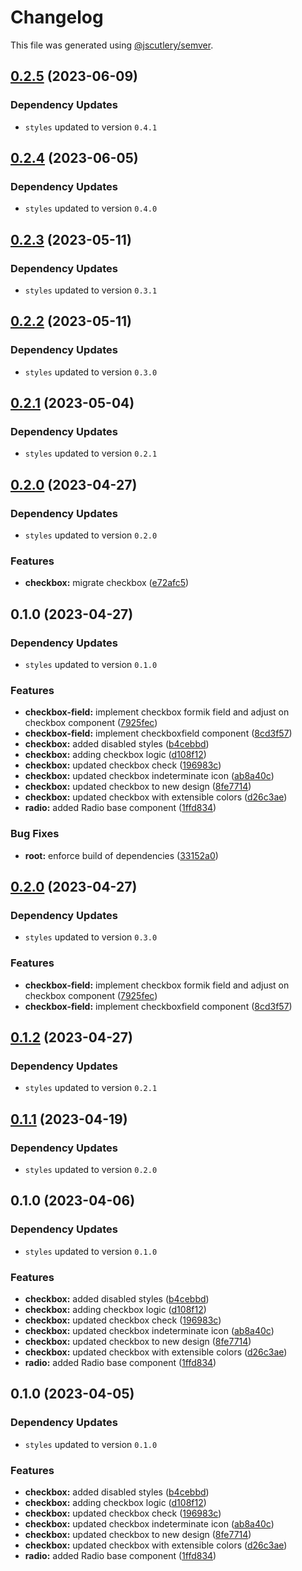 # Changelog

This file was generated using [@jscutlery/semver](https://github.com/jscutlery/semver).

## [0.2.5](https://github.com/Novatics/novatics-ui/compare/checkbox-0.2.4...checkbox-0.2.5) (2023-06-09)

### Dependency Updates

* `styles` updated to version `0.4.1`
## [0.2.4](https://github.com/Novatics/novatics-ui/compare/checkbox-0.2.3...checkbox-0.2.4) (2023-06-05)

### Dependency Updates

* `styles` updated to version `0.4.0`
## [0.2.3](https://github.com/Novatics/novatics-ui/compare/checkbox-0.2.2...checkbox-0.2.3) (2023-05-11)

### Dependency Updates

* `styles` updated to version `0.3.1`
## [0.2.2](https://github.com/Novatics/novatics-ui/compare/checkbox-0.2.1...checkbox-0.2.2) (2023-05-11)

### Dependency Updates

* `styles` updated to version `0.3.0`
## [0.2.1](https://github.com/Novatics/novatics-ui/compare/checkbox-0.2.0...checkbox-0.2.1) (2023-05-04)

### Dependency Updates

* `styles` updated to version `0.2.1`
## [0.2.0](https://github.com/Novatics/novatics-ui/compare/checkbox-0.1.0...checkbox-0.2.0) (2023-04-27)

### Dependency Updates

* `styles` updated to version `0.2.0`

### Features

* **checkbox:** migrate checkbox ([e72afc5](https://github.com/Novatics/novatics-ui/commit/e72afc5679e517a62a7610d7cc6f6eb7437a8323))

## 0.1.0 (2023-04-27)

### Dependency Updates

* `styles` updated to version `0.1.0`

### Features

* **checkbox-field:** implement checkbox formik field and adjust on checkbox component ([7925fec](https://github.com/Novatics/novatics-ui/commit/7925fec9e5cab93382f5cc70a1a7ea275dba8448))
* **checkbox-field:** implement checkboxfield component ([8cd3f57](https://github.com/Novatics/novatics-ui/commit/8cd3f5767cf1d3771cd59635add673d2fa192b0a))
* **checkbox:** added disabled styles ([b4cebbd](https://github.com/Novatics/novatics-ui/commit/b4cebbd481cc7568e56304b942bc0463cd70eea0))
* **checkbox:** adding checkbox logic ([d108f12](https://github.com/Novatics/novatics-ui/commit/d108f1205905a171d77de2bc9dd61365ca0711b0))
* **checkbox:** updated checkbox check ([196983c](https://github.com/Novatics/novatics-ui/commit/196983c7243bc445b4d20aa521061ff45582ce9a))
* **checkbox:** updated checkbox indeterminate icon ([ab8a40c](https://github.com/Novatics/novatics-ui/commit/ab8a40c31c8a26385737cd21b0894c2b20361106))
* **checkbox:** updated checkbox to new design ([8fe7714](https://github.com/Novatics/novatics-ui/commit/8fe7714bac59ec0781bfd946399544aba31377b7))
* **checkbox:** updated checkbox with extensible colors ([d26c3ae](https://github.com/Novatics/novatics-ui/commit/d26c3aea6ddf84f68be0245f92cf890be68731d7))
* **radio:** added Radio base component ([1ffd834](https://github.com/Novatics/novatics-ui/commit/1ffd834aebfe9e68a66ca1e46dc250521142ceab))


### Bug Fixes

* **root:** enforce build of dependencies ([33152a0](https://github.com/Novatics/novatics-ui/commit/33152a0c7f2215c777013c594818dd537edd5a7c))

## [0.2.0](https://github.com/Novatics/novatics-ui/compare/checkbox-0.1.2...checkbox-0.2.0) (2023-04-27)

### Dependency Updates

* `styles` updated to version `0.3.0`

### Features

* **checkbox-field:** implement checkbox formik field and adjust on checkbox component ([7925fec](https://github.com/Novatics/novatics-ui/commit/7925fec9e5cab93382f5cc70a1a7ea275dba8448))
* **checkbox-field:** implement checkboxfield component ([8cd3f57](https://github.com/Novatics/novatics-ui/commit/8cd3f5767cf1d3771cd59635add673d2fa192b0a))

## [0.1.2](https://github.com/Novatics/novatics-ui/compare/checkbox-0.1.1...checkbox-0.1.2) (2023-04-27)

### Dependency Updates

* `styles` updated to version `0.2.1`
## [0.1.1](https://github.com/Novatics/novatics-ui/compare/checkbox-0.1.0...checkbox-0.1.1) (2023-04-19)

### Dependency Updates

* `styles` updated to version `0.2.0`
## 0.1.0 (2023-04-06)

### Dependency Updates

* `styles` updated to version `0.1.0`

### Features

* **checkbox:** added disabled styles ([b4cebbd](https://github.com/Novatics/novatics-ui/commit/b4cebbd481cc7568e56304b942bc0463cd70eea0))
* **checkbox:** adding checkbox logic ([d108f12](https://github.com/Novatics/novatics-ui/commit/d108f1205905a171d77de2bc9dd61365ca0711b0))
* **checkbox:** updated checkbox check ([196983c](https://github.com/Novatics/novatics-ui/commit/196983c7243bc445b4d20aa521061ff45582ce9a))
* **checkbox:** updated checkbox indeterminate icon ([ab8a40c](https://github.com/Novatics/novatics-ui/commit/ab8a40c31c8a26385737cd21b0894c2b20361106))
* **checkbox:** updated checkbox to new design ([8fe7714](https://github.com/Novatics/novatics-ui/commit/8fe7714bac59ec0781bfd946399544aba31377b7))
* **checkbox:** updated checkbox with extensible colors ([d26c3ae](https://github.com/Novatics/novatics-ui/commit/d26c3aea6ddf84f68be0245f92cf890be68731d7))
* **radio:** added Radio base component ([1ffd834](https://github.com/Novatics/novatics-ui/commit/1ffd834aebfe9e68a66ca1e46dc250521142ceab))

## 0.1.0 (2023-04-05)

### Dependency Updates

* `styles` updated to version `0.1.0`

### Features

* **checkbox:** added disabled styles ([b4cebbd](https://github.com/Novatics/novatics-ui/commit/b4cebbd481cc7568e56304b942bc0463cd70eea0))
* **checkbox:** adding checkbox logic ([d108f12](https://github.com/Novatics/novatics-ui/commit/d108f1205905a171d77de2bc9dd61365ca0711b0))
* **checkbox:** updated checkbox check ([196983c](https://github.com/Novatics/novatics-ui/commit/196983c7243bc445b4d20aa521061ff45582ce9a))
* **checkbox:** updated checkbox indeterminate icon ([ab8a40c](https://github.com/Novatics/novatics-ui/commit/ab8a40c31c8a26385737cd21b0894c2b20361106))
* **checkbox:** updated checkbox to new design ([8fe7714](https://github.com/Novatics/novatics-ui/commit/8fe7714bac59ec0781bfd946399544aba31377b7))
* **checkbox:** updated checkbox with extensible colors ([d26c3ae](https://github.com/Novatics/novatics-ui/commit/d26c3aea6ddf84f68be0245f92cf890be68731d7))
* **radio:** added Radio base component ([1ffd834](https://github.com/Novatics/novatics-ui/commit/1ffd834aebfe9e68a66ca1e46dc250521142ceab))
